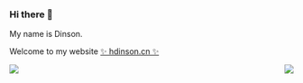 ### Hi there 👋

My name is Dinson.

Welcome to my website [✨ hdinson.cn ✨](https://hdinson.cn)

<p align="right">
<img align="left" src="https://github-readme-stats.vercel.app/api?username=hdinson&count_private=true&show_icons=true&hide=stars,prs&include_all_commits=true&line_height=30"/> 
<img float="right" src="https://github-readme-stats.vercel.app/api/top-langs/?username=hdinson&layout=compact&hide=HTML" />
</p>
